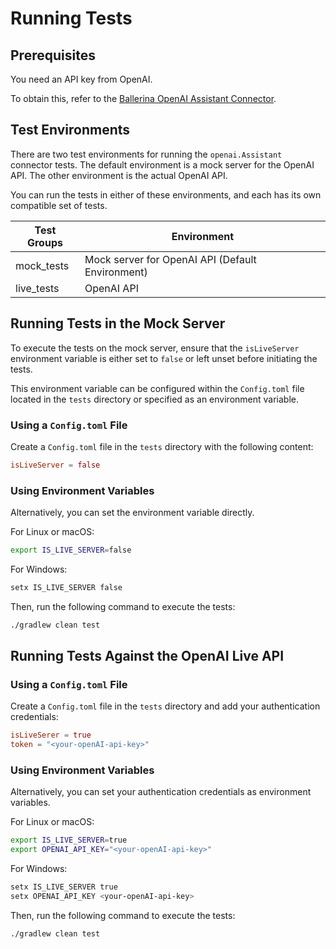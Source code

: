 # Running Tests

## Prerequisites

You need an API key from OpenAI.

To obtain this, refer to the [Ballerina OpenAI Assistant Connector](https://github.com/ballerina-platform/module-ballerinax-openai.Assistant/blob/main/ballerina/Module.md).

## Test Environments

There are two test environments for running the `openai.Assistant` connector tests. The default environment is a mock server for the OpenAI API. The other environment is the actual OpenAI API.

You can run the tests in either of these environments, and each has its own compatible set of tests.

| Test Groups | Environment                                       |
|-------------|---------------------------------------------------|
| mock_tests  | Mock server for OpenAI API (Default Environment)  |
| live_tests  | OpenAI API                                        |

## Running Tests in the Mock Server

To execute the tests on the mock server, ensure that the `isLiveServer` environment variable is either set to `false` or left unset before initiating the tests.

This environment variable can be configured within the `Config.toml` file located in the `tests` directory or specified as an environment variable.

### Using a `Config.toml` File

Create a `Config.toml` file in the `tests` directory with the following content:

```toml
isLiveServer = false
```

### Using Environment Variables

Alternatively, you can set the environment variable directly.

For Linux or macOS:

```bash
export IS_LIVE_SERVER=false
```

For Windows:

```bash
setx IS_LIVE_SERVER false
```

Then, run the following command to execute the tests:

```bash
./gradlew clean test
```

## Running Tests Against the OpenAI Live API

### Using a `Config.toml` File

Create a `Config.toml` file in the `tests` directory and add your authentication credentials:

```toml
isLiveSerer = true
token = "<your-openAI-api-key>"
```

### Using Environment Variables

Alternatively, you can set your authentication credentials as environment variables.

For Linux or macOS:

```bash
export IS_LIVE_SERVER=true
export OPENAI_API_KEY="<your-openAI-api-key>"
```

For Windows:

```bash
setx IS_LIVE_SERVER true
setx OPENAI_API_KEY <your-openAI-api-key>
```

Then, run the following command to execute the tests:

```bash
./gradlew clean test
```